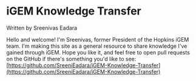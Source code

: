 # iGEM Knowledge Transfer
Written by Sreenivas Eadara

Hello and welcome! I'm Sreenivas, former President of the Hopkins iGEM team. I'm making this site as a general resource to share knowledge I've gained through iGEM. Hope you like it, and feel free to open pull requests on the GitHub if there's something you'd like to see:<br>
[https://github.com/SreeniEadara/iGEM-Knowledge-Transfer](https://github.com/SreeniEadara/iGEM-Knowledge-Transfer)